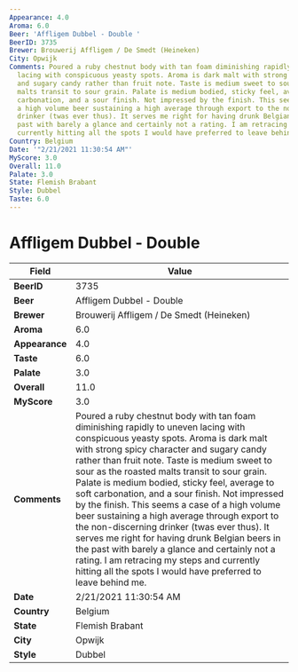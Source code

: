 ```yaml
---
Appearance: 4.0
Aroma: 6.0
Beer: 'Affligem Dubbel - Double '
BeerID: 3735
Brewer: Brouwerij Affligem / De Smedt (Heineken)
City: Opwijk
Comments: Poured a ruby chestnut body with tan foam diminishing rapidly to uneven
  lacing with conspicuous yeasty spots. Aroma is dark malt with strong spicy character
  and sugary candy rather than fruit note. Taste is medium sweet to sour as the roasted
  malts transit to sour grain. Palate is medium bodied, sticky feel, average to soft
  carbonation, and a sour finish. Not impressed by the finish. This seems a case of
  a high volume beer sustaining a high average through export to the non-discerning
  drinker (twas ever thus). It serves me right for having drunk Belgian beers in the
  past with barely a glance and certainly not a rating. I am retracing my steps and
  currently hitting all the spots I would have preferred to leave behind me.
Country: Belgium
Date: '"2/21/2021 11:30:54 AM"'
MyScore: 3.0
Overall: 11.0
Palate: 3.0
State: Flemish Brabant
Style: Dubbel
Taste: 6.0
---
```


# Affligem Dubbel - Double 

| Field         | Value |
|---------------|-------|
| **BeerID** | 3735 |
| **Beer** | Affligem Dubbel - Double  |
| **Brewer** | Brouwerij Affligem / De Smedt (Heineken) |
| **Aroma** | 6.0 |
| **Appearance** | 4.0 |
| **Taste** | 6.0 |
| **Palate** | 3.0 |
| **Overall** | 11.0 |
| **MyScore** | 3.0 |
| **Comments** | Poured a ruby chestnut body with tan foam diminishing rapidly to uneven lacing with conspicuous yeasty spots. Aroma is dark malt with strong spicy character and sugary candy rather than fruit note. Taste is medium sweet to sour as the roasted malts transit to sour grain. Palate is medium bodied, sticky feel, average to soft carbonation, and a sour finish. Not impressed by the finish. This seems a case of a high volume beer sustaining a high average through export to the non-discerning drinker (twas ever thus). It serves me right for having drunk Belgian beers in the past with barely a glance and certainly not a rating. I am retracing my steps and currently hitting all the spots I would have preferred to leave behind me. |
| **Date** | 2/21/2021 11:30:54 AM |
| **Country** | Belgium |
| **State** | Flemish Brabant |
| **City** | Opwijk |
| **Style** | Dubbel |
